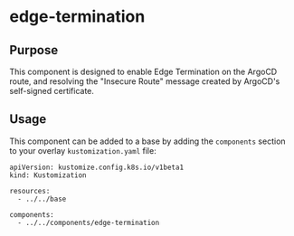 # edge-termination

## Purpose
This component is designed to enable Edge Termination on the ArgoCD route, and resolving the "Insecure Route" message created by ArgoCD's self-signed certificate.

## Usage

This component can be added to a base by adding the `components` section to your overlay `kustomization.yaml` file:

```
apiVersion: kustomize.config.k8s.io/v1beta1
kind: Kustomization

resources:
  - ../../base

components:
  - ../../components/edge-termination
```